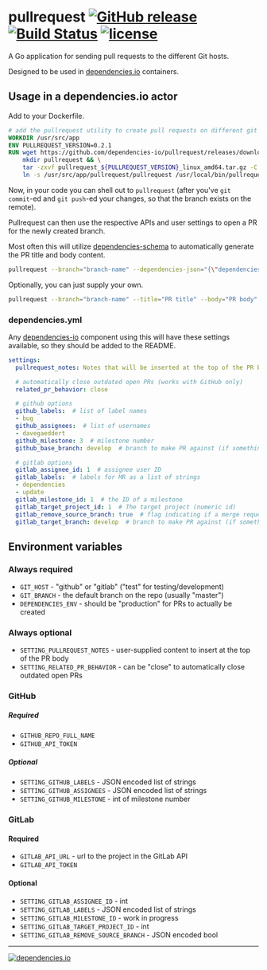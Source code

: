 # pullrequest [![GitHub release](https://img.shields.io/github/release/dependencies-io/pullrequest.svg)](https://github.com/dependencies-io/pullrequest/releases) [![Build Status](https://travis-ci.org/dependencies-io/pullrequest.svg?branch=master)](https://travis-ci.org/dependencies-io/pullrequest) [![license](https://img.shields.io/github/license/dependencies-io/pullrequest.svg)](https://github.com/dependencies-io/pullrequest/blob/master/LICENSE)

A Go application for sending pull requests to the different Git hosts.

Designed to be used in [dependencies.io](https://www.dependencies.io) containers.

## Usage in a dependencies.io actor

Add to your Dockerfile.

```dockerfile
# add the pullrequest utility to create pull requests on different git hosts
WORKDIR /usr/src/app
ENV PULLREQUEST_VERSION=0.2.1
RUN wget https://github.com/dependencies-io/pullrequest/releases/download/${PULLREQUEST_VERSION}/pullrequest_${PULLREQUEST_VERSION}_linux_amd64.tar.gz && \
    mkdir pullrequest && \
    tar -zxvf pullrequest_${PULLREQUEST_VERSION}_linux_amd64.tar.gz -C pullrequest && \
    ln -s /usr/src/app/pullrequest/pullrequest /usr/local/bin/pullrequest
```

Now, in your code you can shell out to `pullrequest` (after you've `git commit`-ed and
`git push`-ed your changes, so that the branch exists on the remote).

Pullrequest can then use the respective APIs and user settings to open a PR for
the newly created branch.

Most often this will utilize [dependencies-schema](https://github.com/dependencies-io/schema) to automatically generate the PR title and body content.

```sh
pullrequest --branch="branch-name" --dependencies-json="{\"dependencies\":\"here\"}"
```

Optionally, you can just supply your own.

```sh
pullrequest --branch="branch-name" --title="PR title" --body="PR body"
```

### dependencies.yml

Any [dependencies-io](https://www.dependencies.io) component using this will have these settings available, so they should be added to the README.

```yaml
settings:
  pullrequest_notes: Notes that will be inserted at the top of the PR body.

  # automatically close outdated open PRs (works with GitHub only)
  related_pr_behavior: close

  # github options
  github_labels:  # list of label names
  - bug
  github_assignees:  # list of usernames
  - davegaeddert
  github_milestone: 3  # milestone number
  github_base_branch: develop  # branch to make PR against (if something other than your default branch)

  # gitlab options
  gitlab_assignee_id: 1  # assignee user ID
  gitlab_labels:  # labels for MR as a list of strings
  - dependencies
  - update
  gitlab_milestone_id: 1  # the ID of a milestone
  gitlab_target_project_id: 1  # The target project (numeric id)
  gitlab_remove_source_branch: true  # flag indicating if a merge request should remove the source branch when merging
  gitlab_target_branch: develop  # branch to make PR against (if something other than your default branch)
```

## Environment variables

### Always required

- `GIT_HOST` - "github" or "gitlab" ("test" for testing/development)
- `GIT_BRANCH` - the default branch on the repo (usually "master")
- `DEPENDENCIES_ENV` - should be "production" for PRs to actually be created

### Always optional

- `SETTING_PULLREQUEST_NOTES` - user-supplied content to insert at the top of the PR body
- `SETTING_RELATED_PR_BEHAVIOR` - can be "close" to automatically close outdated open PRs

### GitHub

##### Required

- `GITHUB_REPO_FULL_NAME`
- `GITHUB_API_TOKEN`

##### Optional

- `SETTING_GITHUB_LABELS` - JSON encoded list of strings
- `SETTING_GITHUB_ASSIGNEES` - JSON encoded list of strings
- `SETTING_GITHUB_MILESTONE` - int of milestone number

### GitLab

#### Required

- `GITLAB_API_URL` - url to the project in the GitLab API
- `GITLAB_API_TOKEN`

#### Optional

- `SETTING_GITLAB_ASSIGNEE_ID` - int
- `SETTING_GITLAB_LABELS` - JSON encoded list of strings
- `SETTING_GITLAB_MILESTONE_ID` - work in progress
- `SETTING_GITLAB_TARGET_PROJECT_ID` - int
- `SETTING_GITLAB_REMOVE_SOURCE_BRANCH` - JSON encoded bool

---

[![dependencies.io](https://www.dependencies.io/permanent/github-readme-logotype.png)](https://www.dependencies.io)
